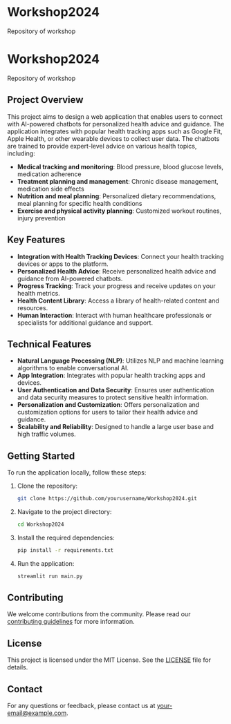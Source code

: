 # Workshop2024
Repository of workshop

# Workshop2024

Repository of workshop

## Project Overview

This project aims to design a web application that enables users to connect with AI-powered chatbots for personalized health advice and guidance. The application integrates with popular health tracking apps such as Google Fit, Apple Health, or other wearable devices to collect user data. The chatbots are trained to provide expert-level advice on various health topics, including:

- **Medical tracking and monitoring**: Blood pressure, blood glucose levels, medication adherence
- **Treatment planning and management**: Chronic disease management, medication side effects
- **Nutrition and meal planning**: Personalized dietary recommendations, meal planning for specific health conditions
- **Exercise and physical activity planning**: Customized workout routines, injury prevention

## Key Features

- **Integration with Health Tracking Devices**: Connect your health tracking devices or apps to the platform.
- **Personalized Health Advice**: Receive personalized health advice and guidance from AI-powered chatbots.
- **Progress Tracking**: Track your progress and receive updates on your health metrics.
- **Health Content Library**: Access a library of health-related content and resources.
- **Human Interaction**: Interact with human healthcare professionals or specialists for additional guidance and support.

## Technical Features

- **Natural Language Processing (NLP)**: Utilizes NLP and machine learning algorithms to enable conversational AI.
- **App Integration**: Integrates with popular health tracking apps and devices.
- **User Authentication and Data Security**: Ensures user authentication and data security measures to protect sensitive health information.
- **Personalization and Customization**: Offers personalization and customization options for users to tailor their health advice and guidance.
- **Scalability and Reliability**: Designed to handle a large user base and high traffic volumes.

## Getting Started

To run the application locally, follow these steps:

1. Clone the repository:
    ```sh
    git clone https://github.com/yourusername/Workshop2024.git
    ```
2. Navigate to the project directory:
    ```sh
    cd Workshop2024
    ```
3. Install the required dependencies:
    ```sh
    pip install -r requirements.txt
    ```
4. Run the application:
    ```sh
    streamlit run main.py
    ```

## Contributing

We welcome contributions from the community. Please read our [contributing guidelines](CONTRIBUTING.md) for more information.

## License

This project is licensed under the MIT License. See the [LICENSE](LICENSE) file for details.

## Contact

For any questions or feedback, please contact us at [your-email@example.com](mailto:your-email@example.com).